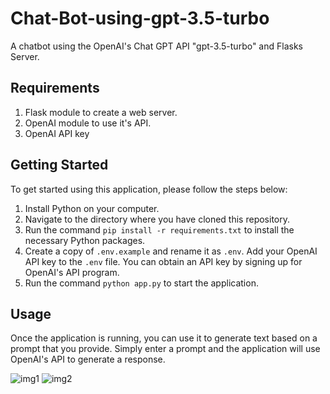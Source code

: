 # Chat-Bot-using-gpt-3.5-turbo
A chatbot using the OpenAI's Chat GPT API "gpt-3.5-turbo" and Flasks Server. 

## Requirements

1. Flask module to create a web server.
2. OpenAI module to use it's API.
3. OpenAI API key


## Getting Started

To get started using this application, please follow the steps below:

1. Install Python on your computer.
2. Navigate to the directory where you have cloned this repository.
3. Run the command `pip install -r requirements.txt` to install the necessary Python packages.
4. Create a copy of `.env.example` and rename it as `.env`. Add your OpenAI API key to the `.env` file. You can obtain an API key by signing up for OpenAI's API program.
5. Run the command `python app.py` to start the application.

## Usage

Once the application is running, you can use it to generate text based on a prompt that you provide. Simply enter a prompt and the application will use OpenAI's API to generate a response. 

![img1](https://github.com/Thareendra2000/chat-bot-open-ai-api/assets/97722096/aa1bab99-616d-4fa0-9641-7191e20151ef)
![img2](https://github.com/Thareendra2000/chat-bot-open-ai-api/assets/97722096/68b10400-7811-4c81-ad81-d1e395fd2a9e)



